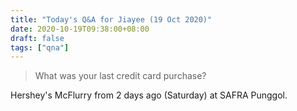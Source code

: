 ```yaml
---
title: "Today's Q&A for Jiayee (19 Oct 2020)"
date: 2020-10-19T09:38:00+08:00
draft: false
tags: ["qna"]
---
```

> What was your last credit card purchase?

Hershey's McFlurry from 2 days ago (Saturday) at SAFRA Punggol.
